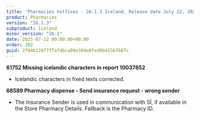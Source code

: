 ```yaml
---
title: "Pharmacies hotfixes - 26.1.3 Iceland, Release date July 22, 2025 - Hotfixes"
product: Pharmacies
version: "26.1.3"
subproduct: Iceland
minor_version: "26.1"
date: 2025-07-22 00:00:00+00:00
order: 102
guid: 2f04622877ffa7dbca09e304e0fed0b41567687c
---
```


<strong>61752 Missing icelandic characters in report 10037852</strong>
<ul><li>Icelandic characters in fixed texts corrected.</li></ul>
<strong>68589 Pharmacy dispense - Send insurance request - wrong sender</strong>
<ul><li>The Insurance Sender is used in communication with SÍ, if available in the Store Pharmacy Details. Fallback is the Pharmacy ID.</li></ul>
